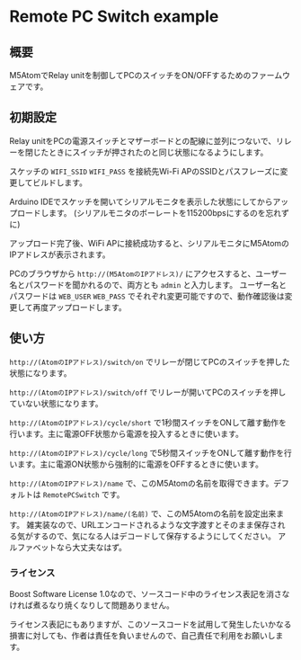 # Remote PC Switch example

## 概要

M5AtomでRelay unitを制御してPCのスイッチをON/OFFするためのファームウェアです。

## 初期設定

Relay unitをPCの電源スイッチとマザーボードとの配線に並列につないで、リレーを閉じたときにスイッチが押されたのと同じ状態になるようにします。

スケッチの `WIFI_SSID` `WIFI_PASS` を接続先Wi-Fi APのSSIDとパスフレーズに変更してビルドします。

Arduino IDEでスケッチを開いてシリアルモニタを表示した状態にしてからアップロードします。
(シリアルモニタのボーレートを115200bpsにするのを忘れずに)

アップロード完了後、WiFi APに接続成功すると、シリアルモニタにM5AtomのIPアドレスが表示されます。

PCのブラウザから `http://(M5AtomのIPアドレス)/` にアクセスすると、ユーザー名とパスワードを聞かれるので、両方とも `admin` と入力します。
ユーザー名とパスワードは `WEB_USER` `WEB_PASS` でそれぞれ変更可能ですので、動作確認後は変更して再度アップロードします。

## 使い方

`http://(AtomのIPアドレス)/switch/on` でリレーが閉じてPCのスイッチを押した状態になります。

`http://(AtomのIPアドレス)/switch/off` でリレーが開いてPCのスイッチを押していない状態になります。

`http://(AtomのIPアドレス)/cycle/short` で1秒間スイッチをONして離す動作を行います。主に電源OFF状態から電源を投入するときに使います。

`http://(AtomのIPアドレス)/cycle/long` で5秒間スイッチをONして離す動作を行います。主に電源ON状態から強制的に電源をOFFするときに使います。

`http://(AtomのIPアドレス)/name` で、このM5Atomの名前を取得できます。デフォルトは `RemotePCSwitch` です。

`http://(AtomのIPアドレス)/name/(名前)` で、このM5Atomの名前を設定出来ます。
雑実装なので、URLエンコードされるような文字渡すとそのまま保存される気がするので、気になる人はデコードして保存するようにしてください。
アルファベットなら大丈夫なはず。

### ライセンス

Boost Software License 1.0なので、ソースコード中のライセンス表記を消さなければ煮るなり焼くなりして問題ありません。

ライセンス表記にもありますが、このソースコードを試用して発生したいかなる損害に対しても、作者は責任を負いませんので、自己責任で利用をお願いします。

